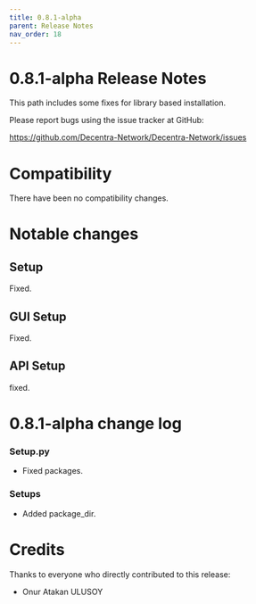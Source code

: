 ```yaml
---
title: 0.8.1-alpha
parent: Release Notes
nav_order: 18
---
```


0.8.1-alpha Release Notes
====================

This path includes some fixes for library based installation.

Please report bugs using the issue tracker at GitHub:

  <https://github.com/Decentra-Network/Decentra-Network/issues>

Compatibility
==============

There have been no compatibility changes.

Notable changes
===============

## Setup
Fixed.

## GUI Setup
Fixed.

## API Setup
fixed.

0.8.1-alpha change log
=================

### Setup.py
- Fixed packages.

### Setups
- Added package_dir.


Credits
=======

Thanks to everyone who directly contributed to this release:

- Onur Atakan ULUSOY
